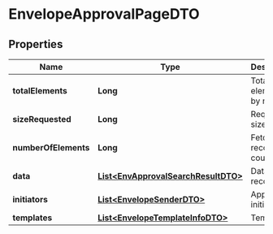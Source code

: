 # EnvelopeApprovalPageDTO

## Properties
Name | Type | Description | Notes
------------ | ------------- | ------------- | -------------
**totalElements** | **Long** | Total elements by request |  [optional]
**sizeRequested** | **Long** | Requested size |  [optional]
**numberOfElements** | **Long** | Fetched records count |  [optional]
**data** | [**List&lt;EnvApprovalSearchResultDTO&gt;**](EnvApprovalSearchResultDTO.md) | Data records |  [optional]
**initiators** | [**List&lt;EnvelopeSenderDTO&gt;**](EnvelopeSenderDTO.md) | Approval initiators |  [optional]
**templates** | [**List&lt;EnvelopeTemplateInfoDTO&gt;**](EnvelopeTemplateInfoDTO.md) | Templates |  [optional]
